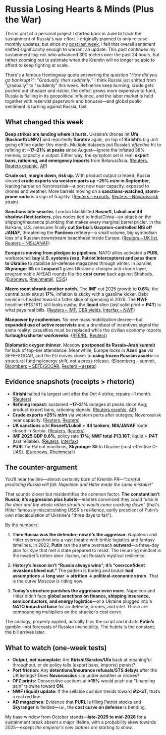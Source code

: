 # Russia Losing Hearts & Minds (Plus the War)

This is part of a personal project I started back in June to track the sustainment of Russia's war effort. I originally planned to only release monthly updates, but since my [post last week](https://gutza.github.io/public/2025-10-08-When-Will-Russia-Fall-October-Update), I felt that overall sentiment shifted significantly enough to warrant an update. This post continues my sustainment log: not who advanced 300 meters over the past 24 hours, but rather zooming out to estimate when the Kremlin will no longer be able to afford to keep fighting at scale.

There's a famous Hemingway quote answering the question "*How did you go bankrupt?*": "*Gradually, then suddenly.*" I think Russia just shifted from "gradually" to "suddenly" this week. Refineries keep burning, crude gets pushed out cheaper and riskier, the deficit grows more expensive to fund, Russia is flailing in its geopolitical influence, and the labor market is held together with reservist paperwork and bonuses—and global public sentiment is turning against Russia, fast.

## What changed this week

**Deep strikes are landing where it hurts.** Ukraine’s drones hit **Ufa (Bashneft/UNPZ)** and reportedly **Saratov** again, on top of **Kirishi’s** big unit going offline earlier this month. Multiple datasets put Russia’s *effective* hit to refining at **~17–21% at peaks** since August—ignore the inflated 38% memes; capacity ≠ output. Either way, the symptom set is real: **export bans, rationing, and emergency imports** from Belarus/Asia. ([Reuters](https://www.reuters.com/world/russias-kirishi-refinery-halts-largest-unit-after-drone-attack-sources-say-2025-10-06/), [Reuters graphic](https://www.reuters.com/graphics/UKRAINE-CRISIS/RUSSIA-ENERGY/gdpzbxkgwpw/), [AP](https://apnews.com/article/4de5965f6716f9234f0c000da091eeeb))

**Crude out, margin down, risk up.** With product output crimped, Russia shoved **crude exports via western ports up ~25% m/m in September**, leaning harder on Novorossiisk—a port now near capacity, exposed to drones and weather. More barrels moving on a **sanctions-watched, storm-prone route** is a sign of fragility. ([Reuters – exports](https://www.reuters.com/business/energy/russias-western-port-oil-exports-up-25-after-drone-attacks-2025-10-01/), [Reuters – Novorossiisk strain](https://www.reuters.com/business/energy/storms-drone-attacks-record-oil-exports-pile-pressure-russian-port-novorossiisk-2025-10-15/))

**Sanctions bite smarter.** London blacklisted **Rosneft, Lukoil and 44 shadow-fleet tankers**, plus nodes tied to India/China—an attack on the shipping/insurance plumbing that makes every marginal barrel pricier. In the Balkans, U.S. measures finally **cut Serbia’s Gazprom-controlled NIS off JANAF**, threatening the **Pančevo** refinery—a small volume, big symbolism loss of a Russian downstream beachhead inside Europe. ([Reuters – UK list](https://www.reuters.com/world/uk/uk-expands-russia-sanctions-with-90-new-listings-2025-10-15/), [Reuters – NIS/JANAF](https://www.reuters.com/business/energy/serbias-russian-owned-oil-firm-nis-faces-us-sanctions-waiver-expires-2025-10-09/))

**Europe is moving from pledges to pipelines.** NATO allies activated a **PURL** workaround: **buy U.S. systems (esp. Patriot interceptors) and pass them to Ukraine** to stabilize air-defense magazines through winter. In parallel, **Skyranger 35** on **Leopard 1** gives Ukraine a cheaper anti-drone layer; programmable AHEAD rounds flip the **cost curve** back against Shaheds. ([Euronews](https://www.euronews.com/my-europe/2025/10/15/european-nato-allies-pledge-to-buy-more-us-weapons-for-ukraine-under-purl-scheme), [Rheinmetall](https://www.rheinmetall.com/en/media/news-watch/news/2025/10/2025-10-10-rheinmetall-skyranger-35-ukraine), [CSIS](https://www.csis.org/analysis/calculating-cost-effectiveness-russias-drone-strikes))

**Macro room shrank another notch.** The **IMF** cut 2025 growth to **0.6%**; the central bank sits at **17%**; inflation is sticky with a gasoline kicker. Debt service is headed toward a fatter slice of spending in 2026. The **NWF** headline (₽13.16T) still looks cushy; the **liquid** slice (last solid print ≈ **₽4T**) is what pays real bills. ([Reuters – IMF](https://www.reuters.com/business/imf-downgrades-russias-2025-gdp-growth-forecast-06-2025-10-14/), [CBR yields](https://www.cbr.ru/eng/hd_base/zcyc_params/), [Interfax – NWF](https://interfax.com/newsroom/top-stories/114119/))

**Manpower by euphemism.** No new mass mobilization decree—but **expanded use of active reservists** and a drumbeat of incentives signal the same reality: casualties must be replaced while the civilian economy reports **furloughs/shorter workweeks**. ([RFE/RL](https://www.rferl.org/a/russia-ukraine-reservists-putin-defense-ministry-amendments/33559909.html), [Reuters](https://www.reuters.com/world/europe/russias-industrial-titans-furlough-workers-its-war-economy-stalls-2025-10-09/))

**Diplomatic oxygen thinner.** Moscow **postponed its Russia–Arab summit** for lack of top-tier attendance. Meanwhile, Europe locks in **Azeri gas** via SEFE–SOCAR, and the EU moves closer to **using frozen Russian assets**—a structural funding/energy shift, not a press release. ([Bloomberg – summit](https://www.bloomberg.com/news/articles/2025-10-10/putin-scraps-summit-over-lack-of-attendance-from-arab-leaders), [Bloomberg – SEFE/SOCAR](https://www.bloomberg.com/news/articles/2025-06-09/germany-s-sefe-to-announce-10-year-deal-for-gas-from-azerbaijan), [Reuters – assets](https://www.reuters.com/world/europe/britain-france-germany-move-closer-giving-russian-assets-ukraine-2025-10-10/))

## Evidence snapshots (receipts > rhetoric)

* **Kirishi** halted its largest unit after the Oct 4 strike; repairs ~1 month. ([Reuters](https://www.reuters.com/world/russias-kirishi-refinery-halts-largest-unit-after-drone-attack-sources-say-2025-10-06/))
* **Refining impact:** sustained **~17–21%** outages at peaks since Aug; product export bans, rationing signals. ([Reuters graphic](https://www.reuters.com/graphics/UKRAINE-CRISIS/RUSSIA-ENERGY/gdpzbxkgwpw/), [AP](https://apnews.com/article/4de5965f6716f9234f0c000da091eeeb))
* **Crude exports +25% m/m** via western ports after outages; Novorossiisk near capacity. ([Reuters](https://www.reuters.com/business/energy/russias-western-port-oil-exports-up-25-after-drone-attacks-2025-10-01/), [Reuters](https://www.reuters.com/business/energy/storms-drone-attacks-record-oil-exports-pile-pressure-russian-port-novorossiisk-2025-10-15/))
* **UK sanctions** add **Rosneft/Lukoil + 44 tankers**; **NIS/JANAF** route closed in Serbia. ([Reuters](https://www.reuters.com/world/uk/uk-expands-russia-sanctions-with-90-new-listings-2025-10-15/), [Reuters](https://www.reuters.com/business/energy/serbias-russian-owned-oil-firm-nis-faces-us-sanctions-waiver-expires-2025-10-09/))
* **IMF 2025 GDP 0.6%**, policy rate **17%**; **NWF total ₽13.16T**, liquid ≈ **₽4T** (last reliable). ([Reuters](https://www.reuters.com/business/imf-downgrades-russias-2025-gdp-growth-forecast-06-2025-10-14/), [Interfax](https://interfax.com/newsroom/top-stories/114119/))
* **PURL** for Patriot munitions; **Skyranger 35** to Ukraine (cost-effective C-UAS). ([Euronews](https://www.euronews.com/my-europe/2025/10/15/european-nato-allies-pledge-to-buy-more-us-weapons-for-ukraine-under-purl-scheme), [Rheinmetall](https://www.rheinmetall.com/en/media/news-watch/news/2025/10/2025-10-10-rheinmetall-skyranger-35-ukraine))

## The counter-argument

You’ll hear the line—almost certainly born of Kremlin PR—*“careful predicting Russia will fall: Napoleon and Hitler made the same mistake!”*

That sounds clever but misidentifies the common factor. **The constant isn’t Russia; it’s aggression plus hubris**—leaders convinced they could “*kick in the door and the whole rotten structure would come crashing down*” (that's Hitler famously miscalculating USSR's resilience, eerily prescient of Putin's own miscalculation of Ukraine's "three days to fall").

By the numbers:

1. **Then Russia was the defender; now it’s the aggressor.**
   Napoleon and Hitler overreached into a vast theatre with brittle logistics and fantasy timelines. In 2022, **Putin** ran the same overreach **outward**—a three-day plan for Kyiv that met a state prepared to resist. The recurring mindset is the invader’s rotten-door illusion, not Russia’s mystical resilience.

2. **History’s lesson isn’t “Russia always wins”; it’s “overconfident invasions bleed out.”**
   The pattern is boring and brutal: **bad assumptions → long war → attrition → political-economic strain.** That is the curve Moscow is riding now.

3. **Today’s structure punishes the aggressor even more.**
   Napoleon and Hitler didn’t face **global sanctions on finance, shipping insurance, semiconductors, and energy logistics**—or a Ukraine plugged into a **NATO industrial base** for air defense, drones, and intel. Those are compounding multipliers on the attacker’s cost curve.

The analogy, properly applied, actually flips the script and indicts **Putin’s** gamble—not forecasts of Russian invincibility. The hubris is the constant; the bill arrives later.

## What to watch (one-week tests)

* **Output, not nameplate:** Are **Kirishi/Saratov/Ufa** back at meaningful throughput, or do policy tells (export bans, imports) persist?
* **Port friction:** Any **detentions/insurance refusals/STS delays** after the UK listings? Does **Novorossiisk** slip under weather or drones?
* **OFZ prints:** Consecutive auctions at **≥15%** would push our “financing pain” tripwire toward **ON**.
* **NWF (liquid) update:** If the sellable cushion trends toward **₽2–3T**, that’s a real red line.
* **AD magazines:** Evidence that **PURL** is filling Patriot stocks and **Skyranger** is fielded—i.e., the **cost curve on defense** is bending.

My base window from October stands—**late-2025 to mid-2026** for a sustainment break absent a major lifeline, with a probability skew towards 2025—except *the emperor's new clothes are starting to show*.